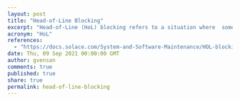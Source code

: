 ```yaml
---
layout: post
title: "Head-of-Line Blocking"
excerpt: "Head-of-Line (HoL) blocking refers to a situation where  some Guaranteed Messages are not delivered because they are stuck behind messages that are destined for one of the full endpoints which is full."
acronym: "HoL"
references:
  - "https://docs.solace.com/System-and-Software-Maintenance/HOL-blocking.htm"
date: Thu, 09 Sep 2021 00:00:00 GMT
author: gvensan
comments: true
published: true
share: true
permalink: head-of-line-blocking
---
```

